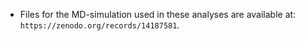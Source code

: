 - Files for the MD-simulation used in these analyses are available at: `https://zenodo.org/records/14187581`.